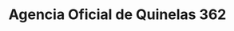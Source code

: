 ---
title: "Agencia Oficial de Quinelas 362"
url: /cerro-azul/agencia-oficial-de-quinelas-362/
shop: Lotterie
---